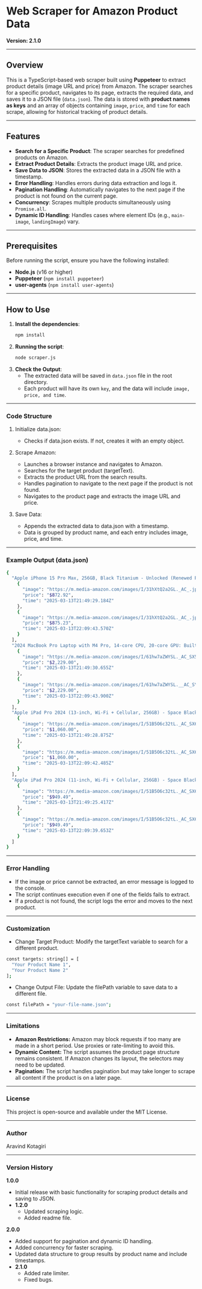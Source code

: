 # Web Scraper for Amazon Product Data  
**Version: 2.1.0**

---

## Overview  
This is a TypeScript-based web scraper built using **Puppeteer** to extract product details (image URL and price) from Amazon. The scraper searches for a specific product, navigates to its page, extracts the required data, and saves it to a JSON file (`data.json`). The data is stored with **product names as keys** and an array of objects containing `image`, `price`, and `time` for each scrape, allowing for historical tracking of product details.

---

## Features  
- **Search for a Specific Product**: The scraper searches for predefined products on Amazon.  
- **Extract Product Details**: Extracts the product image URL and price.  
- **Save Data to JSON**: Stores the extracted data in a JSON file with a timestamp.  
- **Error Handling**: Handles errors during data extraction and logs it.  
- **Pagination Handling**: Automatically navigates to the next page if the product is not found on the current page.  
- **Concurrency**: Scrapes multiple products simultaneously using `Promise.all`.  
- **Dynamic ID Handling**: Handles cases where element IDs (e.g., `main-image`, `landingImage`) vary.  

---

## Prerequisites  
Before running the script, ensure you have the following installed:  
- **Node.js** (v16 or higher)  
- **Puppeteer** (`npm install puppeteer`)  
- **user-agents** (`npm install user-agents`)  

---

## How to Use  
1. **Install the dependencies**:  
   ```bash
   npm install
   ```
2. **Running the script**:
   ```bash
   node scraper.js
   ```
3. **Check the Output**:
    - The extracted data will be saved in `data.json` file in the root directory.
    - Each product will have its own `key`, and the data will include `image, price, and time`.

---

### Code Structure

1. Initialize data.json:
    - Checks if data.json exists. If not, creates it with an empty object.

2. Scrape Amazon:
    - Launches a browser instance and navigates to Amazon.
    - Searches for the target product (targetText).
    - Extracts the product URL from the search results.
    - Handles pagination to navigate to the next page if the product is not found.
    - Navigates to the product page and extracts the image URL and price.

3. Save Data:
    - Appends the extracted data to data.json with a timestamp.
    - Data is grouped by product name, and each entry includes image, price, and time.

---

### Example Output (data.json)

```sh
{
  "Apple iPhone 15 Pro Max, 256GB, Black Titanium - Unlocked (Renewed Premium)": [
    {
      "image": "https://m.media-amazon.com/images/I/31hXtQ2a2GL._AC_.jpg",
      "price": "$872.92",
      "time": "2025-03-13T21:49:29.184Z"
    },
    {
      "image": "https://m.media-amazon.com/images/I/31hXtQ2a2GL._AC_.jpg",
      "price": "$875.23",
      "time": "2025-03-13T22:09:43.570Z"
    }
  ],
  "2024 MacBook Pro Laptop with M4 Pro, 14‑core CPU, 20‑core GPU: Built for Apple Intelligence, 16.2-inch Liquid Retina XDR Display, 24GB Unified Memory, 512GB SSD Storage; Space Black": [
    {
      "image": "https://m.media-amazon.com/images/I/61hw7aZWYSL._AC_SX522_.jpg",
      "price": "$2,229.00",
      "time": "2025-03-13T21:49:30.655Z"
    },
    {
      "image": "https://m.media-amazon.com/images/I/61hw7aZWYSL.__AC_SY445_SX342_QL70_FMwebp_.jpg",
      "price": "$2,229.00",
      "time": "2025-03-13T22:09:43.900Z"
    }
  ],
  "Apple iPad Pro 2024 (13-inch, Wi-Fi + Cellular, 256GB) - Space Black (Renewed)": [
    {
      "image": "https://m.media-amazon.com/images/I/51B5O6c32tL._AC_SX679_.jpg",
      "price": "$1,060.00",
      "time": "2025-03-13T21:49:28.875Z"
    },
    {
      "image": "https://m.media-amazon.com/images/I/51B5O6c32tL._AC_SX679_.jpg",
      "price": "$1,060.00",
      "time": "2025-03-13T22:09:42.485Z"
    }
  ],
  "Apple iPad Pro 2024 (11-inch, Wi-Fi + Cellular, 256GB) - Space Black (Renewed)": [
    {
      "image": "https://m.media-amazon.com/images/I/51B5O6c32tL._AC_SX679_.jpg",
      "price": "$949.49",
      "time": "2025-03-13T21:49:25.417Z"
    },
    {
      "image": "https://m.media-amazon.com/images/I/51B5O6c32tL._AC_SX679_.jpg",
      "price": "$949.49",
      "time": "2025-03-13T22:09:39.653Z"
    }
  ]
}
```

---

### Error Handling

- If the image or price cannot be extracted, an error message is logged to the console.
- The script continues execution even if one of the fields fails to extract.
- If a product is not found, the script logs the error and moves to the next product.

---

### Customization

- Change Target Product: 
Modify the targetText variable to search for a different product.
```bash
const targets: string[] = [
  "Your Product Name 1",
  "Your Product Name 2"
];
```
- Change Output File:
Update the filePath variable to save data to a different file.
```bash
const filePath = "your-file-name.json";
```

---

### Limitations

- **Amazon Restrictions:** Amazon may block requests if too many are made in a short period. Use proxies or rate-limiting to avoid this.
- **Dynamic Content:** The script assumes the product page structure remains consistent. If Amazon changes its layout, the selectors may need to be updated.
- **Pagination:** The script handles pagination but may take longer to scrape all content if the product is on a later page.

---

### License
This project is open-source and available under the MIT License.

---

### Author

 Aravind Kotagiri

---

### Version History

**1.0.0**
- Initial release with basic functionality for scraping product details and saving to JSON.
- **1.2.0**
  - Updated scraping logic.
  - Added readme file.

**2.0.0**
- Added support for pagination and dynamic ID handling.
- Added concurrency for faster scraping.
- Updated data structure to group results by product name and include timestamps.
- **2.1.0**
  - Added rate limiter.
  - Fixed bugs.